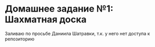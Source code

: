 # Домашнее задание №1: Шахматная доска

Заливаю по просьбе Даниила Шатравки, т.к. у него нет доступа к репозиторию